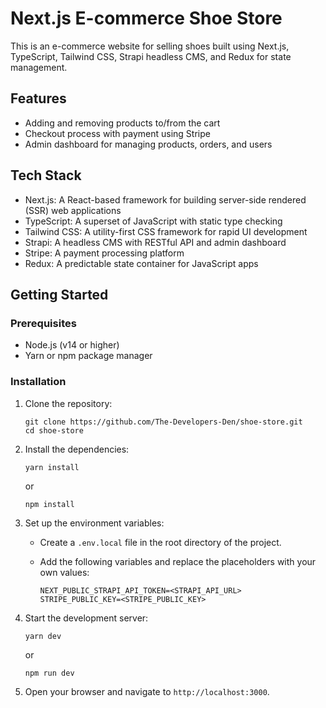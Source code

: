 Next.js E-commerce Shoe Store
====================================

This is an e-commerce website for selling shoes built using Next.js, TypeScript, Tailwind CSS, Strapi headless CMS, and Redux for state management.

Features
--------

-   Adding and removing products to/from the cart
-   Checkout process with payment using Stripe
-   Admin dashboard for managing products, orders, and users

Tech Stack
----------

-   Next.js: A React-based framework for building server-side rendered (SSR) web applications
-   TypeScript: A superset of JavaScript with static type checking
-   Tailwind CSS: A utility-first CSS framework for rapid UI development
-   Strapi: A headless CMS with RESTful API and admin dashboard
-   Stripe: A payment processing platform
-   Redux: A predictable state container for JavaScript apps

Getting Started
---------------

### Prerequisites

-   Node.js (v14 or higher)
-   Yarn or npm package manager

### Installation

1.  Clone the repository:

    ```
    git clone https://github.com/The-Developers-Den/shoe-store.git
    cd shoe-store
    ```

2.  Install the dependencies:

    ```
    yarn install
    ```

    or

    ```
    npm install
    ```

3.  Set up the environment variables:

    -   Create a `.env.local` file in the root directory of the project.

    -   Add the following variables and replace the placeholders with your own values:


        ```
        NEXT_PUBLIC_STRAPI_API_TOKEN=<STRAPI_API_URL>
        STRIPE_PUBLIC_KEY=<STRIPE_PUBLIC_KEY>
        ```

4.  Start the development server:

    ```
    yarn dev
    ```

    or

    ```
    npm run dev
    ```

5.  Open your browser and navigate to `http://localhost:3000`.
